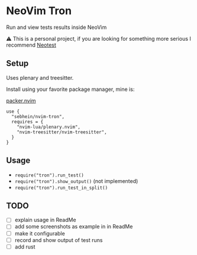 # NeoVim Tron
Run and view tests results inside NeoVim

:warning: This is a personal project, if you are looking for something more serious I recommend [Neotest](https://github.com/nvim-neotest/neotest)


## Setup

Uses plenary and treesitter.

Install using your favorite package manager, mine is:

[packer.nvim](https://github.com/wbthomason/packer.nvim)

```
use {
  "sebhein/nvim-tron",
  requires = {
    "nvim-lua/plenary.nvim",
    "nvim-treesitter/nvim-treesitter",
  }
}
```

## Usage

- `require("tron").run_test()`
- `require("tron").show_output()` (not implemented)
- `require("tron").run_test_in_split()`

## TODO

- [ ] explain usage in ReadMe
- [ ] add some screenshots as example in in ReadMe
- [ ] make it configurable
- [ ] record and show output of test runs
- [ ] add rust
